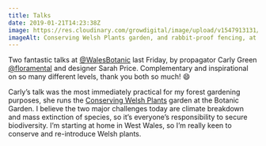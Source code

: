 ```yaml
---
title: Talks
date: 2019-01-21T14:23:38Z
image: https://res.cloudinary.com/growdigital/image/upload/v1547913131/welshplants-46996FDB.jpg
imageAlt: Conserving Welsh Plants garden, and rabbit-proof fencing, at Botanic Garden Wales
---
```


Two fantastic talks at [@WalesBotanic](https://mobile.twitter.com/WalesBotanic) last Friday, by propagator Carly Green [@floramental](https://mobile.twitter.com/floramental) and designer Sarah Price. Complementary and inspirational on so many different levels, thank you both so much! 😄

Carly’s talk was the most immediately practical for my forest gardening purposes, she runs the [Conserving Welsh Plants](https://botanicgarden.wales/conserving-welsh-plants-the-restoration/) garden at the Botanic Garden. I believe the two major challenges today are climate breakdown and mass extinction of species, so it’s everyone’s responsibility to secure biodiversity. I’m starting at home  in West Wales, so I’m really keen to conserve and re-introduce Welsh plants.
